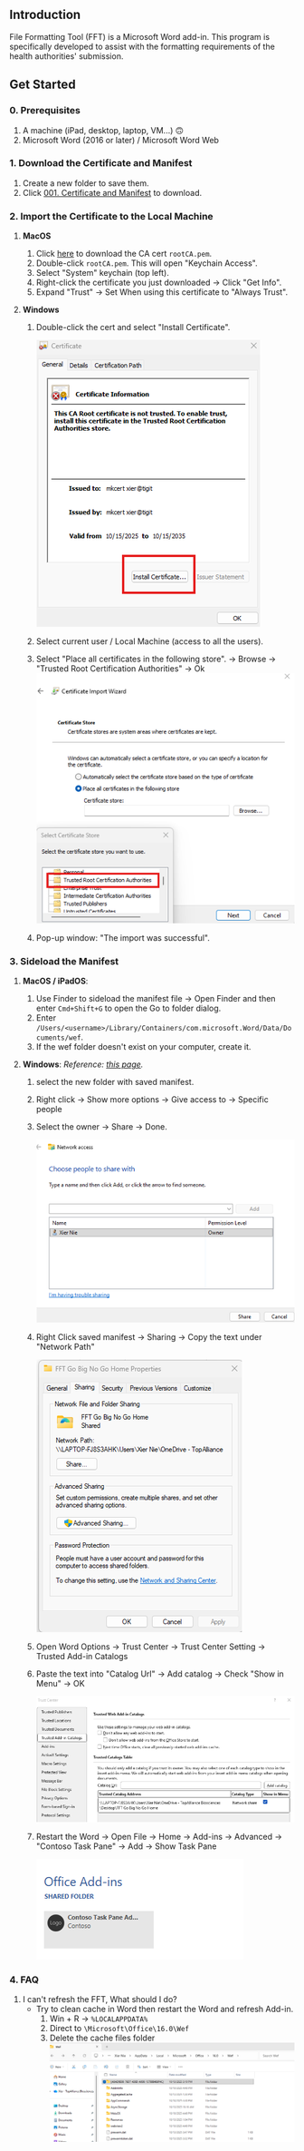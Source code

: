 ## Introduction
File Formatting Tool (FFT) is a Microsoft Word add-in. This program is specifically developed to assist with the formatting requirements of the health authorities' submission.

## Get Started
### 0. Prerequisites
1. A machine (iPad, desktop, laptop, VM...) 🙃
2. Microsoft Word (2016 or later) / Microsoft Word Web

### 1. Download the Certificate and Manifest
1. Create a new folder to save them.
2. Click [001. Certificate and Manifest](https://topalliancebiousa.sharepoint.com/:f:/r/sites/TopallianceRA/Regulatory%20Tools/File%20Formatting%20Translator%20(FFT)/001.%20Certificate%20and%20Manifest?csf=1&web=1&e=uYJVga) to download.
   

### 2. Import the Certificate to the Local Machine
1. **MacOS**
   1. Click [here]() to download the CA cert `rootCA.pem`.
   2. Double-click `rootCA.pem`. This will open "Keychain Access".
   3. Select "System" keychain (top left).
   4. Right-click the certificate you just downloaded -> Click "Get Info".
   5. Expand "Trust" -> Set When using this certificate to "Always Trust".


2. **Windows**
   1. Double-click the cert and select "Install Certificate".

      ![1](/fft/images/6.png)  
      
   2. Select current user / Local Machine (access to all the users).
   3. Select "Place all certificates in the following store". -> Browse -> "Trusted Root Certification Authorities" -> Ok
      ![1](/fft/images/7.png)  
   4. Pop-up window: "The import was successful".


### 3. Sideload the Manifest
1. **MacOS / iPadOS**:
   1. Use Finder to sideload the manifest file -> Open Finder and then enter `Cmd+Shift+G` to open the Go to folder dialog.
   2. Enter `/Users/<username>/Library/Containers/com.microsoft.Word/Data/Documents/wef`.
   3. If the wef folder doesn't exist on your computer, create it.


2. **Windows**: 
   *Reference: [this page](https://learn.microsoft.com/en-us/office/dev/add-ins/testing/create-a-network-shared-folder-catalog-for-task-pane-and-content-add-ins).*
   1. select the new folder with saved manifest.
   2. Right click -> Show more options -> Give access to -> Specific people
   3. Select the owner -> Share -> Done. 
   
      ![1](/fft/images/1.png)
   
   4. Right Click saved manifest -> Sharing -> Copy the text under "Network Path"
   
      ![2](/fft/images/2.png)

   5. Open Word Options -> Trust Center -> Trust Center Setting -> Trusted Add-in Catalogs
   
   6. Paste the text into "Catalog Url" -> Add catalog -> Check "Show in Menu" -> OK
   
      ![3](/fft/images/3.png)
   
   7. Restart the Word -> Open File -> Home -> Add-ins -> Advanced -> "Contoso Task Pane" -> Add -> Show Task Pane
   
      ![4](/fft/images/4.png)


### 4. FAQ
1. I can't refresh the FFT, What should I do?
   - Try to clean cache in Word then restart the Word and refresh Add-in.
     1. Win + R -> `%LOCALAPPDATA%`
     2. Direct to `\Microsoft\Office\16.0\Wef`
     3. Delete the cache files folder
     ![5](/fft/images/5.png)
